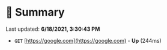 # 📖 Summary
Last updated: **6/18/2021, 3:30:43 PM**

- `GET` [https://google.com](https://google.com) - **Up** (244ms)

